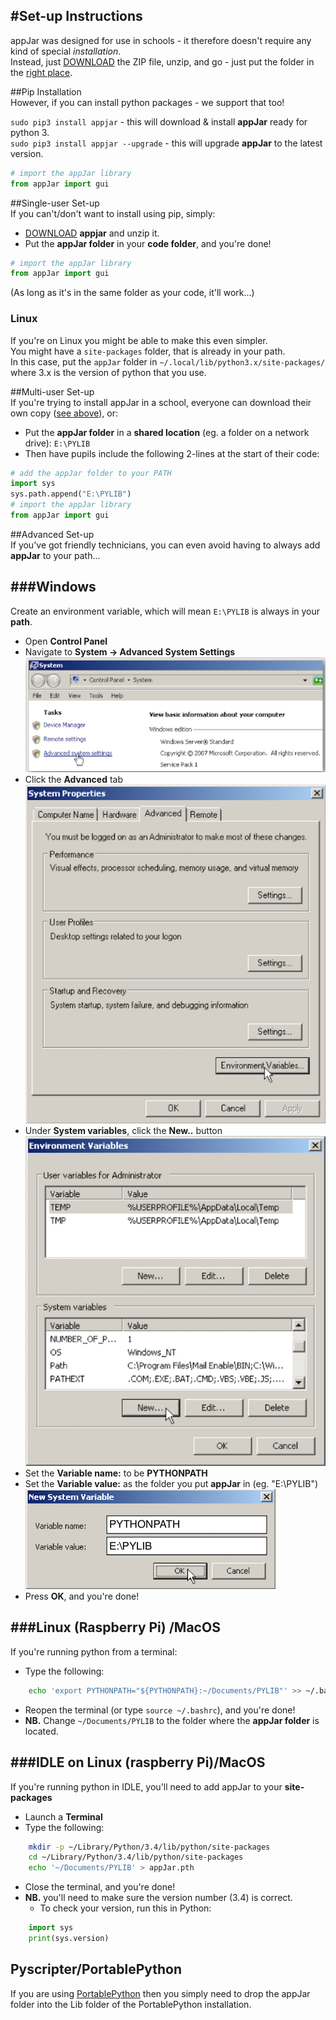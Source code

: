 #Set-up Instructions
---
appJar was designed for use in schools - it therefore doesn't require any kind of special  *installation*.  
Instead, just [DOWNLOAD](https://github.com/RWBA/appJar/blob/appJar/releases/appJar.zip?raw=true) the ZIP file, unzip, and go - just put the folder in the [right place](#single-user-set-up).  

##Pip Installation  
However, if you can install python packages - we support that too!  

`sudo pip3 install appjar` - this will download & install **appJar** ready for python 3.  
`sudo pip3 install appjar --upgrade` - this will upgrade **appJar** to the latest version.  
```python
# import the appJar library
from appJar import gui
```

##Single-user Set-up  
If you can't/don't want to install using pip, simply:  

* [DOWNLOAD](https://github.com/RWBA/appJar/blob/appJar/releases/appJar.zip?raw=true) **appjar** and unzip it.  
* Put the **appJar folder** in your **code folder**, and you're done!  

```python
# import the appJar library
from appJar import gui
```
(As long as it's in the same folder as your code, it'll work...)  

### Linux
If you're on Linux you might be able to make this even simpler.  
You might have a `site-packages` folder, that is already in your path.  
In this case, put the `appJar` folder in `~/.local/lib/python3.x/site-packages/` where 3.x is the version of python that you use.  

##Multi-user Set-up  
If you're trying to install appJar in a school, everyone can download their own copy ([see above](#single-user-set-up)), or:  

* Put the **appJar folder** in a **shared location** (eg. a folder on a network drive): `E:\PYLIB`  
* Then have pupils include the following 2-lines at the start of their code:

```python
# add the appJar folder to your PATH
import sys
sys.path.append("E:\PYLIB")
# import the appJar library
from appJar import gui
```

##Advanced Set-up  
If you've got friendly technicians, you can even avoid having to always add **appJar** to your path...  

###Windows
----
Create an environment variable, which will mean `E:\PYLIB` is always in your **path**.  

* Open **Control Panel**  
* Navigate to **System -> Advanced System Settings**  
![System](img/w_install_1.png)
* Click the **Advanced** tab  
![System](img/w_install_2.png)
* Under **System variables**, click the **New..** button  
![System](img/w_install_3.png)
* Set the **Variable name:** to be **PYTHONPATH**  
* Set the **Variable value:** as the folder you put **appJar** in (eg. "E:\PYLIB")  
![System](img/w_install_4.png)
* Press **OK**, and you're done!    

###Linux (Raspberry Pi) /MacOS 
----
If you're running python from a terminal:  

* Type the following:  
```bash
    echo 'export PYTHONPATH="${PYTHONPATH}:~/Documents/PYLIB"' >> ~/.bashrc
```
* Reopen the terminal (or type `source ~/.bashrc`), and you're done!  
* **NB.** Change `~/Documents/PYLIB` to the folder where the **appJar folder** is located.  

###IDLE on Linux (raspberry Pi)/MacOS  
----
If you're running python in  IDLE, you'll need to add appJar to your **site-packages**  

* Launch a **Terminal**  
* Type the following:  
```bash
    mkdir -p ~/Library/Python/3.4/lib/python/site-packages
    cd ~/Library/Python/3.4/lib/python/site-packages
    echo '~/Documents/PYLIB' > appJar.pth
```
* Close the terminal, and you're done!  
* **NB.** you'll need to make sure the version number (3.4) is correct.  
    * To check your version, run this in Python:  
```python
    import sys
    print(sys.version) 
```

## Pyscripter/PortablePython

If you are using [PortablePython](http://portablepython.com/wiki/Download/) then you simply need to drop the appJar folder into the Lib folder of the PortablePython installation.  
